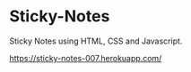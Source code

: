 # Sticky-Notes

Sticky Notes using HTML, CSS and Javascript.

https://sticky-notes-007.herokuapp.com/
